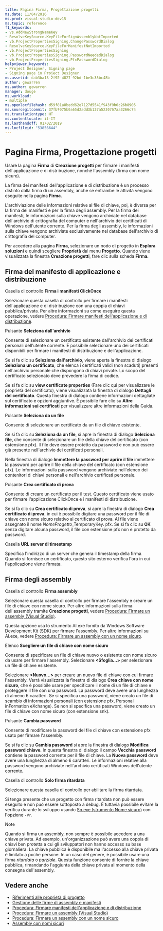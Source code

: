 ```yaml
---
title: Pagina Firma, Progettazione progetti
ms.date: 11/04/2016
ms.prod: visual-studio-dev15
ms.topic: reference
f1_keywords:
- vs.AddNewStrongNameKey
- ResolveKeySource.KeyFileForSignAssemblyNotImported
- vb.ProjectPropertiesSigning.ChangePasswordDialog
- ResolveKeySource.KeyFileForManifestNotImported
- vb.ProjectPropertiesSigning
- vb.ProjectPropertiesSigning.PasswordNeededDialog
- vb.ProjectPropertiesSigning.PfxPasswordDialog
helpviewer_keywords:
- Project Designer, Signing page
- Signing page in Project Designer
ms.assetid: dab3ba13-2f92-4827-92bd-1be3c35bc48b
author: gewarren
ms.author: gewarren
manager: douge
ms.workload:
- multiple
ms.openlocfilehash: d59f81a8bedd62e7127d5541f943f0b0c26b8905
ms.sourcegitcommit: 37fb7075b0a65d2add3b137a5230767aa3266c74
ms.translationtype: HT
ms.contentlocale: it-IT
ms.lasthandoff: 01/02/2019
ms.locfileid: "53856644"
---
```

# <a name="signing-page-project-designer"></a>Pagina Firma, Progettazione progetti
Usare la pagina **Firma** di **Creazione progetti** per firmare i manifesti dell'applicazione e di distribuzione, nonché l'assembly (firma con nome sicuro).

 La firma dei manifesti dell'applicazione e di distribuzione è un processo distinto dalla firma di un assembly, anche se entrambe le attività vengono eseguite nella pagina **Firma**.

 L'archiviazione delle informazioni relative al file di chiave, poi, è diversa per la firma dei manifesti e per la firma degli assembly. Per la firma dei manifesti, le informazioni sulla chiave vengono archiviate nel database dell'archivio di crittografia del computer e nell'archivio dei certificati di Windows dell'utente corrente. Per la firma degli assembly, le informazioni sulla chiave vengono archiviate esclusivamente nel database dell'archivio di crittografia del computer.

 Per accedere alla pagina **Firma**, selezionare un nodo di progetto in **Esplora soluzioni** e quindi scegliere **Proprietà** dal menu **Progetto**. Quando viene visualizzata la finestra **Creazione progetti**, fare clic sulla scheda **Firma**.

## <a name="application-and-deployment-manifest-signing"></a>Firma del manifesto di applicazione e distribuzione
 Casella di controllo **Firma i manifesti ClickOnce**

 Selezionare questa casella di controllo per firmare i manifesti dell'applicazione e di distribuzione con una coppia di chiavi pubblica/privata. Per altre informazioni su come eseguire questa operazione, vedere [Procedura: Firmare manifesti dell'applicazione e di distribuzione](../../ide/how-to-sign-application-and-deployment-manifests.md).

 Pulsante **Seleziona dall'archivio**

 Consente di selezionare un certificato esistente dall'archivio dei certificati personali dell'utente corrente. È possibile selezionare uno dei certificati disponibili per firmare i manifesti di distribuzione e dell'applicazione.

 Se si fa clic su **Seleziona dall'archivio**, viene aperta la finestra di dialogo **Seleziona un certificato**, che elenca i certificati validi (non scaduti) presenti nell'archivio personale che dispongono di chiavi private. Lo scopo del certificato selezionato deve prevedere la firma di codice.

 Se si fa clic su **view certificate properties** (Fare clic qui per visualizzare le proprietà del certificato), viene visualizzata la finestra di dialogo **Dettagli del certificato**. Questa finestra di dialogo contiene informazioni dettagliate sul certificato e opzioni aggiuntive. È possibile fare clic su **Altre informazioni sui certificati** per visualizzare altre informazioni della Guida.

 Pulsante **Seleziona da un file**

 Consente di selezionare un certificato da un file di chiave esistente.

 Se si fa clic su **Seleziona da un file**, si apre la finestra di dialogo **Seleziona file**, che consente di selezionare un file della chiave del certificato (con estensione pfx). Il file deve essere protetto da password e non può essere già presente nell'archivio dei certificati personali.

 Nella finestra di dialogo **Immettere la password per aprire il file** immettere la password per aprire il file della chiave del certificato (con estensione pfx). Le informazioni sulla password vengono archiviate nell'elenco dei contenitori di chiavi personali e nell'archivio certificati personale.

 Pulsante **Crea certificato di prova**

 Consente di creare un certificato per il test. Questo certificato viene usato per firmare l'applicazione ClickOnce e i manifesti di distribuzione.

 Se si fa clic su **Crea certificato di prova**, si apre la finestra di dialogo **Crea certificato di prova**, in cui è possibile digitare una password per il file di chiave con nome sicuro relativo al certificato di prova. Al file viene assegnato il nome *NomeProgetto*_TemporaryKey. pfx. Se si fa clic su **OK** senza digitare alcuna password, il file con estensione pfx non è protetto da password.

 Casella **URL server di timestamp**

 Specifica l'indirizzo di un server che genera il timestamp della firma. Quando si fornisce un certificato, questo sito esterno verifica l'ora in cui l'applicazione viene firmata.

## <a name="assembly-signing"></a>Firma degli assembly
 Casella di controllo **Firma assembly**

 Selezionare questa casella di controllo per firmare l'assembly e creare un file di chiave con nome sicuro. Per altre informazioni sulla firma dell'assembly tramite **Creazione progetti**, vedere [Procedura: Firmare un assembly (Visual Studio)](../managing-assembly-and-manifest-signing.md#how-to-sign-an-assembly-in-visual-studio).

 Questa opzione usa lo strumento Al.exe fornito da Windows Software Development Kit (SDK) per firmare l'assembly. Per altre informazioni su Al.exe, vedere [Procedura: Firmare un assembly con un nome sicuro](/dotnet/framework/app-domains/how-to-sign-an-assembly-with-a-strong-name).

 Elenco **Scegliere un file di chiave con nome sicuro**

 Consente di specificare un file di chiave nuovo o esistente con nome sicuro da usare per firmare l'assembly. Selezionare **\<Sfoglia...>** per selezionare un file di chiave esistente.

 Selezionare **\<Nuovo...>** per creare un nuovo file di chiave con cui firmare l'assembly. Verrà visualizzata la finestra di dialogo **Crea chiave con nome sicuro**, che è possibile usare per specificare il nome di un file di chiave e proteggere il file con una password. La password deve avere una lunghezza di almeno 6 caratteri. Se si specifica una password, viene creato un file di scambio di informazioni personali (con estensione pfx, Personal inFormation eXchange). Se non si specifica una password, viene creato un file di chiave con nome sicuro (con estensione snk).

 Pulsante **Cambia password**

 Consente di modificare la password del file di chiave con estensione pfx usato per firmare l'assembly.

 Se si fa clic su **Cambia password** si apre la finestra di dialogo **Modifica password chiave**. In questa finestra di dialogo il campo **Vecchia password** contiene la password corrente per il file di chiave. La **Nuova password** deve avere una lunghezza di almeno 6 caratteri. Le informazioni relative alla password vengono archiviate nell'archivio certificati Windows dell'utente corrente.

 Casella di controllo **Solo firma ritardata**

 Selezionare questa casella di controllo per abilitare la firma ritardata.

 Si tenga presente che un progetto con firma ritardata non può essere eseguito e non può essere sottoposto a debug. È tuttavia possibile evitare la verifica durante lo sviluppo usando [Sn.exe (strumento Nome sicuro)](/dotnet/framework/tools/sn-exe-strong-name-tool) con l'opzione `-Vr`.

> [!NOTE]
> Quando si firma un assembly, non sempre è possibile accedere a una chiave privata. Ad esempio, un'organizzazione può avere una coppia di chiavi ben protetta a cui gli sviluppatori non hanno accesso su base giornaliera. La chiave pubblica è disponibile ma l'accesso alla chiave privata è limitato a poche persone. In un caso del genere, è possibile usare una firma *ritardata* o *parziale*. Questa funzione consente di fornire la chiave pubblica, rimandando l'aggiunta della chiave privata al momento della consegna dell'assembly.


## <a name="see-also"></a>Vedere anche

- [Riferimenti alle proprietà di progetto](../../ide/reference/project-properties-reference.md)
- [Gestione delle firme di assembly e manifesti](../../ide/managing-assembly-and-manifest-signing.md)
- [Procedura: Firmare manifesti dell'applicazione e di distribuzione](../../ide/how-to-sign-application-and-deployment-manifests.md)
- [Procedura: Firmare un assembly (Visual Studio)](../managing-assembly-and-manifest-signing.md#how-to-sign-an-assembly-in-visual-studio)
- [Procedura: Firmare un assembly con un nome sicuro](/dotnet/framework/app-domains/how-to-sign-an-assembly-with-a-strong-name)
- [Assembly con nomi sicuri](/dotnet/framework/app-domains/strong-named-assemblies)